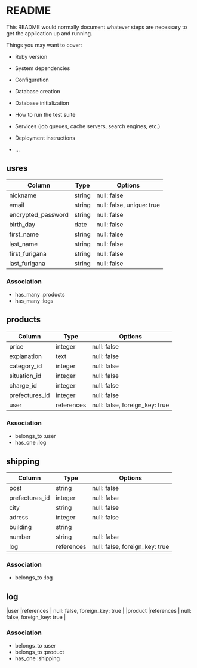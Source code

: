 # README

This README would normally document whatever steps are necessary to get the
application up and running.

Things you may want to cover:

* Ruby version

* System dependencies

* Configuration

* Database creation

* Database initialization

* How to run the test suite

* Services (job queues, cache servers, search engines, etc.)

* Deployment instructions

* ...
## usres

|Column|Type|Options|
|------|----|-------|
|nickname          |string |null: false|
|email             |string |null: false, unique: true|
|encrypted_password|string |null: false|
|birth_day         |date   |null: false|
|first_name        |string |null: false|
|last_name         |string |null: false|
|first_furigana    |string |null: false|
|last_furigana     |string |null: false|

### Association

- has_many :products
- has_many :logs

## products

|Column|Type|Options|
|------|----|-------|
|price         |integer    |null: false|
|explanation   |text       |null: false|
|category_id   |integer    |null: false|
|situation_id  |integer    |null: false|
|charge_id     |integer     |null: false|
|prefectures_id|integer    |null: false|
|user          |references | null: false, foreign_key: true |





### Association

- belongs_to :user
- has_one :log


## shipping
|Column|Type|Options|
|------|----|-------|
|post          |string     |null: false|
|prefectures_id|integer    |null: false|
|city          |string     |null: false|
|adress        |integer    |null: false|
|building      |string     |           |
|number        |string     |null: false|
|log           |references | null: false, foreign_key: true |


### Association

- belongs_to :log

## log

|user    |references | null: false, foreign_key: true |
|product |references | null: false, foreign_key: true |

### Association

- belongs_to :user
- belongs_to :product
- has_one :shipping